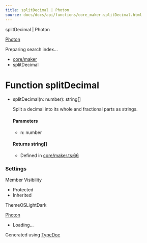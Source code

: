 ```yaml
---
title: splitDecimal | Photon
source: docs/docs/api/functions/core_maker.splitDecimal.html
---
```


splitDecimal | Photon

[Photon](../index.md)




Preparing search index...

* [core/maker](../modules/core_maker.md)
* splitDecimal

# Function splitDecimal

* splitDecimal(n: number): string[]

  Split a decimal into its whole and fractional parts as strings.

  #### Parameters

  + n: number

  #### Returns string[]

  + Defined in [core/maker.ts:66](https://github.com/mwhite454/photon/blob/main/packages/photon/src/core/maker.ts#L66)

### Settings

Member Visibility

* Protected
* Inherited

ThemeOSLightDark

[Photon](../index.md)

* Loading...

Generated using [TypeDoc](https://typedoc.org/)
